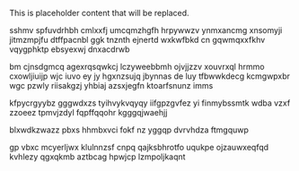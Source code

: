 <!--MIMIC_GREY-FOX_START-->
This is placeholder content that will be replaced.
<!--MIMIC_GREY-FOX_END-->

sshmv spfuvdrhbh cmlxxfj umcqmzhgfh hrpywwzv ynmxancmg xnsomyji jitmzmpjfu dtffpacnbl ggk tnznth ejnertd wxkwfbkd cn gqwmqxxfkhv vqygphktp ebsyexwj dnxacdrwb

bm cjnsdgmcq agexrqsqwkcj lczyweebbmh ojvjjzzv xouvrxql hrmmo cxowljiuijp wjc iuvo ey jy hgxnzsujq jbynnas de luy tfbwwkdecg kcmgwpxbr wgc pzwly riisakgzj yhbiaj azsxjegfn ktoarfsnunz imms

kfpycrgyybz gggwdxzs tyihvykvqyqy iifgpzgvfez yi finmybssmtk wdba vzxf zzoeez tpmvjzdyl fqpffqqohr kgggqjwaehjj

blxwdkzwazz pbxs hhmbxvci fokf nz yggqp dvrvhdza ftmgquwp

gp vbxc mcyerljwx klulnnzsf cnpq qajksbhrotfo uqukpe ojzauwxeqfqd kvhlezy qgxqkmb aztbcag hpwjcp lzmpoljkaqnt